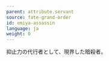 ```yaml
---
parent: attribute.servant
source: fate-grand-order
id: emiya-assassin
language: ja
weight: 0
---
```


抑止力の代行者として、現界した暗殺者。
